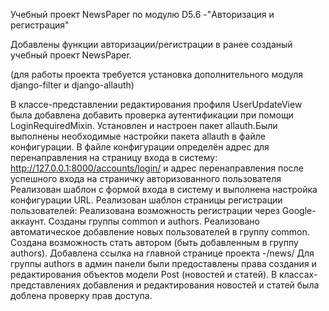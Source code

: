 Учебный проект NewsPaper по модулю D5.6 -"Авторизация и регистрация"

Добавлены функции авторизации/регистрации в ранее созданый учебный проект NewsPaper.

(для работы проекта требуется установка дополнительного модуля django-filter и django-allauth)

В классе-представлении редактирования профиля UserUpdateView была добавлена добавить проверка аутентификации при помощи LoginRequiredMixin.
Установлен и настроен пакет allauth.Были выполнены необходимые настройки пакета allauth в файле конфигурации.
В файле конфигурации определён адрес для перенаправления на страницу входа в систему: http://127.0.0.1:8000/accounts/login/ и адрес перенаправления после успешного входа на страничку авторизованного пользователя
Реализован шаблон с формой входа в систему и выполнена настройка конфигурации URL.
Реализован шаблон страницы регистрации пользователей:
Реализована возможность регистрации через Google-аккаунт.
Созданы группы common и authors.
Реализовано автоматическое добавление новых пользователей в группу common.
Создана возможность стать автором (быть добавленным в группу authors). Добавлена ссылка на главной странице проекта -/news/
Для группы authors в админ панели были предоставлены права создания и редактирования объектов модели Post (новостей и статей).
В классах-представлениях добавления и редактирования новостей и статей была доблена проверку прав доступа.
